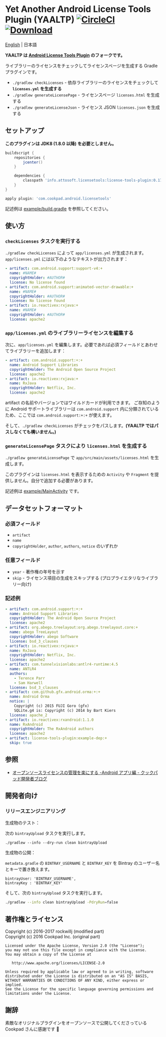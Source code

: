 # Yet Another Android License Tools Plugin (YAALTP) [![CircleCI](https://circleci.com/gh/cookpad/license-tools-plugin.svg?style=svg)](https://circleci.com/gh/cookpad/license-tools-plugin) [ ![Download](https://api.bintray.com/packages/attosoft/maven/license-tools-plugin/images/download.svg) ](https://bintray.com/attosoft/maven/license-tools-plugin/_latestVersion)

[English](license-tools-plugin/blob/master/README.md) | 日本語

**YAALTP は [Android License Tools Plugin](cookpad/license-tools-plugin) のフォークです。**

ライブラリーのライセンスをチェックしてライセンスページを生成する Gradle プラグインです。

* `./gradlew checkLicenses` - 依存ライブラリーのライセンスをチェックして **`licenses.yml` を生成する**
* `./gradlew generateLicensePage` - ライセンスページ `licenses.html` を生成する
* `./gradlew generateLicenseJson` - ライセンス JSON `licenses.json` を生成する

## セットアップ

**このプラグインは JDK8 (1.8.0 以降) を必要としません。**

```gradle
buildscript {
    repositories {
        jcenter()
    }

    dependencies {
        classpath 'info.attosoft.licensetools:license-tools-plugin:0.17.0_r1'
    }
}

apply plugin: 'com.cookpad.android.licensetools'
```

記述例は [example/build.gradle](license-tools-plugin/blob/master/example/build.gradle) を参照してください。

## 使い方

### `checkLicenses` タスクを実行する

`./gradlew checkLicenses` によって `app/licenses.yml` が生成されます。
`app/licenses.yml` には以下のようなテキストが出力されます：

```yaml
- artifact: com.android.support:support-v4:+
  name: #NAME#
  copyrightHolder: #AUTHOR#
  license: No license found
- artifact: com.android.support:animated-vector-drawable:+
  name: #NAME#
  copyrightHolder: #AUTHOR#
  license: No license found
- artifact: io.reactivex:rxjava:+
  name: #NAME#
  copyrightHolder: #AUTHOR#
  license: apache2
 ```

### `app/licenses.yml` のライブラリーライセンスを編集する

次に、`app/licenses.yml` を編集します。必要であれば必須フィールドとあわせてライブラリーを追加します：

```yaml
- artifact: com.android.support:+:+
  name: Android Support Libraries
  copyrightHolder: The Android Open Source Project
  license: apache2
- artifact: io.reactivex:rxjava:+
  name: RxJava
  copyrightHolder: Netflix, Inc.
  license: apache2
```

artifact の名前やバージョンではワイルドカードが利用できます。
ご存知のように Android サポートライブラリーは `com.android.support` 内に分類されているため、ここでは `com.android.support:+:+` が使えます。

そして、`./gradlew checkLicenses` がチェックをパスします。**(YAALTP ではパスしなくても構いません。)**

### `generateLicensePage` タスクにより `licenses.html` を生成する

`./gradlew generateLicensePage` で `app/src/main/assets/licenses.html` を生成します。

このプラグインは `licenses.html` を表示するための `Activity` や `Fragment` を提供しません。自分で追加する必要があります。

記述例は [example/MainActivity](license-tools-plugin/blob/master/example/src/main/java/com/cookpad/android/licensetools/example/MainActivity.java) です。

## データセットフォーマット

### 必須フィールド

* `artifact`
* `name`
* `copyrightHolder`, `author`, `authors`, `notice` のいずれか

### 任意フィールド

* `year` - 著作権の年号を示す
* `skip` - ライセンス項目の生成をスキップする (プロプライエタリなライブラリー向け)

### 記述例

```yaml
- artifact: com.android.support:+:+
  name: Android Support Libraries
  copyrightHolder: The Android Open Source Project
  license: apache2
- artifact: org.abego.treelayout:org.abego.treelayout.core:+
  name: abego TreeLayout
  copyrightHolder: abego Software
  license: bsd_3_clauses
- artifact: io.reactivex:rxjava:+
  name: RxJava
  copyrightHolder: Netflix, Inc.
  license: apache2
- artifact: com.tunnelvisionlabs:antlr4-runtime:4.5
  name: ANTLR4
  authors:
    - Terence Parr
    - Sam Harwell
  license: bsd_3_clauses
- artifact: com.github.gfx.android.orma:+:+
  name: Android Orma
  notice: |
    Copyright (c) 2015 FUJI Goro (gfx)
    SQLite.g4 is: Copyright (c) 2014 by Bart Kiers
  license: apache_2
- artifact: io.reactivex:rxandroid:1.1.0
  name: RxAndroid
  copyrightHolder: The RxAndroid authors
  license: apache2
- artifact: license-tools-plugin:example-dep:+
  skip: true
```

## 参照

- [オープンソースライセンスの管理を楽にする -Android アプリ編 - クックパッド開発者ブログ](http://techlife.cookpad.com/entry/2016/04/28/183000)

## 開発者向け

### リリースエンジニアリング

生成物のテスト：

次の `bintrayUpload` タスクを実行します。

```
./gradlew --info --dry-run clean bintrayUpload
```

生成物の公開：

`metadata.gradle` の `BINTRAY_USERNAME` と `BINTRAY_KEY` を Bintray のユーザー名とキーで置き換えます。

```
bintrayUser: 'BINTRAY_USERNAME',
bintrayKey : 'BINTRAY_KEY'
```

そして、次の `bintrayUpload` タスクを実行します。

```sh
./gradlew --info clean bintrayUpload -PdryRun=false
```

## 著作権とライセンス

Copyright (c) 2016-2017 rockwillj (modified part)<br>
Copyright (c) 2016 Cookpad Inc. (original part)

```
Licensed under the Apache License, Version 2.0 (the "License");
you may not use this file except in compliance with the License.
You may obtain a copy of the License at

   http://www.apache.org/licenses/LICENSE-2.0

Unless required by applicable law or agreed to in writing, software
distributed under the License is distributed on an "AS IS" BASIS,
WITHOUT WARRANTIES OR CONDITIONS OF ANY KIND, either express or implied.
See the License for the specific language governing permissions and
limitations under the License.
```

## 謝辞

素敵なオリジナルプラグインをオープンソースで公開してくださっている Cookpad さんに感謝です :bow:

